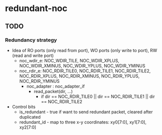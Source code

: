 # redundant-noc

## TODO

### Redundancy strategy
* Idea of RO ports (only read from port), WO ports (only write to port), RW (read and write port)
  * noc_wdir_e: NOC_WDIR_TILE, NOC_WDIR_XPLUS, NOC_WDIR_XMINUS, NOC_WDIR_YPLUS, NOC_WDIR_YMINUS
  * noc_rdir_e: NOC_RDIR_TILE0, NOC_RDIR_TILE1, NOC_RDIR_TILE2, NOC_RDIR_XPLUS, NOC_RDIR_XMINUS, NOC_RDIR_YPLUS, NOC_RDIR_YMINUS
    * noc_adapter : noc_adapter_if
      * read_packet(dir, ...)
        * if dir == NOC_RDIR_TILE0 || dir == NOC_RDIR_TILE1 || dir == NOC_RDIR_TILE2
* Control bits
  * is_redundant - true if want to send redundant packet, cleared after duplicated
  * redundant_id - map to three x-y coordinates: xy0[7:0], xy1[7:0], xy2[7:0]
